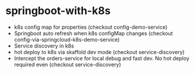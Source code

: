 # springboot-with-k8s


* k8s config map for properties (checkout config-demo-service)
* Springboot auto refresh when k8s configMap changes (checkout config-via-springcloud-k8s-demo-service)
* Service discovery in k8s
* hot deploy to k8s via skaffold dev mode (checkout service-discovery)
* Intercept the orders-service for local debug and fast dev. No hot deploy required even (checkout service-discovery)